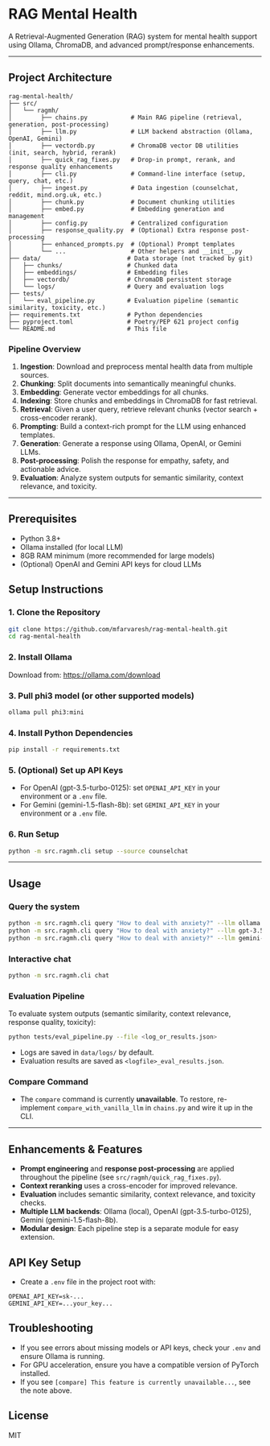 ﻿# RAG Mental Health

A Retrieval-Augmented Generation (RAG) system for mental health support using Ollama, ChromaDB, and advanced prompt/response enhancements.

---

## Project Architecture

```
rag-mental-health/
├── src/
│   └── ragmh/
│        ├── chains.py            # Main RAG pipeline (retrieval, generation, post-processing)
│        ├── llm.py               # LLM backend abstraction (Ollama, OpenAI, Gemini)
│        ├── vectordb.py          # ChromaDB vector DB utilities (init, search, hybrid, rerank)
│        ├── quick_rag_fixes.py   # Drop-in prompt, rerank, and response quality enhancements
│        ├── cli.py               # Command-line interface (setup, query, chat, etc.)
│        ├── ingest.py            # Data ingestion (counselchat, reddit, mind.org.uk, etc.)
│        ├── chunk.py             # Document chunking utilities
│        ├── embed.py             # Embedding generation and management
│        ├── config.py            # Centralized configuration
│        ├── response_quality.py  # (Optional) Extra response post-processing
│        ├── enhanced_prompts.py  # (Optional) Prompt templates
│        └── ...                  # Other helpers and __init__.py
├── data/                        # Data storage (not tracked by git)
│   ├── chunks/                  # Chunked data
│   ├── embeddings/              # Embedding files
│   ├── vectordb/                # ChromaDB persistent storage
│   └── logs/                    # Query and evaluation logs
├── tests/
│   └── eval_pipeline.py         # Evaluation pipeline (semantic similarity, toxicity, etc.)
├── requirements.txt             # Python dependencies
├── pyproject.toml               # Poetry/PEP 621 project config
└── README.md                    # This file
```

### Pipeline Overview
1. **Ingestion**: Download and preprocess mental health data from multiple sources.
2. **Chunking**: Split documents into semantically meaningful chunks.
3. **Embedding**: Generate vector embeddings for all chunks.
4. **Indexing**: Store chunks and embeddings in ChromaDB for fast retrieval.
5. **Retrieval**: Given a user query, retrieve relevant chunks (vector search + cross-encoder rerank).
6. **Prompting**: Build a context-rich prompt for the LLM using enhanced templates.
7. **Generation**: Generate a response using Ollama, OpenAI, or Gemini LLMs.
8. **Post-processing**: Polish the response for empathy, safety, and actionable advice.
9. **Evaluation**: Analyze system outputs for semantic similarity, context relevance, and toxicity.

---

## Prerequisites
- Python 3.8+
- Ollama installed (for local LLM)
- 8GB RAM minimum (more recommended for large models)
- (Optional) OpenAI and Gemini API keys for cloud LLMs

## Setup Instructions

### 1. Clone the Repository
```sh
git clone https://github.com/mfarvaresh/rag-mental-health.git
cd rag-mental-health
```

### 2. Install Ollama
Download from: https://ollama.com/download

### 3. Pull phi3 model (or other supported models)
```sh
ollama pull phi3:mini
```

### 4. Install Python Dependencies
```sh
pip install -r requirements.txt
```

### 5. (Optional) Set up API Keys
- For OpenAI (gpt-3.5-turbo-0125): set `OPENAI_API_KEY` in your environment or a `.env` file.
- For Gemini (gemini-1.5-flash-8b): set `GEMINI_API_KEY` in your environment or a `.env` file.

### 6. Run Setup
```sh
python -m src.ragmh.cli setup --source counselchat
```

---

## Usage
### Query the system
```sh
python -m src.ragmh.cli query "How to deal with anxiety?" --llm ollama
python -m src.ragmh.cli query "How to deal with anxiety?" --llm gpt-3.5-turbo-0125
python -m src.ragmh.cli query "How to deal with anxiety?" --llm gemini-1.5-flash-8b
```

### Interactive chat
```sh
python -m src.ragmh.cli chat
```

### Evaluation Pipeline
To evaluate system outputs (semantic similarity, context relevance, response quality, toxicity):
```sh
python tests/eval_pipeline.py --file <log_or_results.json>
```
- Logs are saved in `data/logs/` by default.
- Evaluation results are saved as `<logfile>_eval_results.json`.

### Compare Command
- The `compare` command is currently **unavailable**. To restore, re-implement `compare_with_vanilla_llm` in `chains.py` and wire it up in the CLI.

---

## Enhancements & Features
- **Prompt engineering** and **response post-processing** are applied throughout the pipeline (see `src/ragmh/quick_rag_fixes.py`).
- **Context reranking** uses a cross-encoder for improved relevance.
- **Evaluation** includes semantic similarity, context relevance, and toxicity checks.
- **Multiple LLM backends**: Ollama (local), OpenAI (gpt-3.5-turbo-0125), Gemini (gemini-1.5-flash-8b).
- **Modular design**: Each pipeline step is a separate module for easy extension.

## API Key Setup
- Create a `.env` file in the project root with:
```
OPENAI_API_KEY=sk-...
GEMINI_API_KEY=...your_key...
```

## Troubleshooting
- If you see errors about missing models or API keys, check your `.env` and ensure Ollama is running.
- For GPU acceleration, ensure you have a compatible version of PyTorch installed.
- If you see `[compare] This feature is currently unavailable...`, see the note above.

## License
MIT